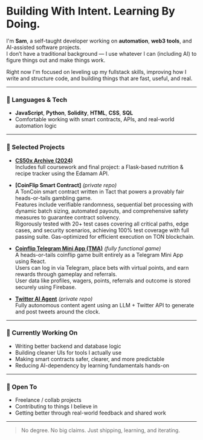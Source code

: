 # Building With Intent. Learning By Doing.

I'm **Sam**, a self-taught developer working on **automation**, **web3 tools**, and AI-assisted software projects.  
I don’t have a traditional background — I use whatever I can (including AI) to figure things out and make things work.

Right now I'm focused on leveling up my fullstack skills, improving how I write and structure code, and building things that are fast, useful, and real.

---

### 🧠 Languages & Tech

- **JavaScript**, **Python**, **Solidity**, **HTML**, **CSS**, **SQL**
- Comfortable working with smart contracts, APIs, and real-world automation logic

---

### 🚀 Selected Projects

- **[CS50x Archive (2024)](https://github.com/samdev0x/cs50x-projects)**  
  Includes full coursework and final project: a Flask-based nutrition & recipe tracker using the Edamam API.

- **[CoinFlip Smart Contract]** *(private repo)*  
  A TonCoin smart contract written in Tact that powers a provably fair heads-or-tails gambling game.  
  Features include verifiable randomness, sequential bet processing with dynamic batch sizing, 
  automated payouts, and comprehensive safety measures to guarantee contract solvency.  
  Rigorously tested with 20+ test cases covering all critical paths, edge cases, and security scenarios,
  achieving 100% test coverage with full passing suite. Gas-optimized for efficient execution on TON blockchain.

- **[Coinflip Telegram Mini App (TMA)](https://github.com/samdev0x/Coinflip-TMA)** *(fully functional game)*  
  A heads-or-tails coinflip game built entirely as a Telegram Mini App using React.  
  Users can log in via Telegram, place bets with virtual points, and earn rewards through gameplay and referrals.  
  User data like profiles, wagers, points, referrals and outcome is stored securely using Firebase.

- **[Twitter AI Agent](https://github.com/samdev0x/Twitter-ai-bot)** *(private repo)*  
  Fully autonomous content agent using an LLM + Twitter API to generate and post tweets around the clock.

---

### 🔧 Currently Working On

- Writing better backend and database logic  
- Building cleaner UIs for tools I actually use  
- Making smart contracts safer, clearer, and more predictable  
- Reducing AI-dependency by learning fundamentals hands-on

---

### 🤝 Open To

- Freelance / collab projects  
- Contributing to things I believe in  
- Getting better through real-world feedback and shared work

---

> No degree. No big claims. Just shipping, learning, and iterating.
<!---
samdev0x/samdev0x is a ✨ special ✨ repository because its `README.md` (this file) appears on your GitHub profile.
You can click the Preview link to take a look at your changes.
--->

